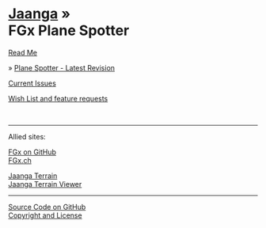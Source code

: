 [Jaanga](../index.html ) &raquo;<br>FGx Plane Spotter
==================================================

<p id=rm >
	<a href=JavaScript:displayPage("readme.md",rm); >Read Me</a>
</p>

&raquo; [Plane Spotter - Latest Revision]( ./latest/index.html )

<p id=is >
	<a href=JavaScript:displayPage("issues.md",is); >Current Issues</a>
</p>

<p id=wl >
	<a href=JavaScript:displayPage("wish-list.md",wl); >Wish List and feature requests</a> 
</p>

<br>

****

Allied sites:

[FGx on GitHub]( http://fgx.github.io )  
[FGx.ch]( http://fgx.ch )  


[Jaanga Terrain]( ../terrain/index.html )  
[Jaanga Terrain Viewer]( ../terrain-viewer/index.html )

****

[Source Code on GitHub]( https://github.com/jaanga/fgx-plane-spotter/ )  
[Copyright and License]( https://github.com/jaanga/jaanga.github.io/blob/master/jaanga-copyright-and-mit-license.md )